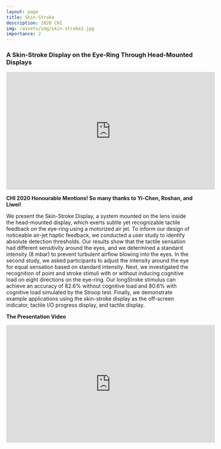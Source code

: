 ```yaml
---
layout: page
title: Skin-Stroke
description: 2020 CHI
img: /assets/img/skin-stroke2.jpg
importance: 2
---
```

<h3><b>A Skin-Stroke Display on the Eye-Ring Through Head-Mounted Displays</b></h3>

<iframe width="560" height="315" src="https://www.youtube.com/embed/kmKVl1i0TIY" frameborder="0" allow="accelerometer; autoplay; encrypted-media; gyroscope; picture-in-picture" allowfullscreen></iframe>

**CHI 2020 Honourable Mentions! So many thanks to Yi-Chen, Roshan, and Liwei!**

We present the Skin-Stroke Display, a system mounted on the lens inside the head-mounted display, which exerts subtle yet recognizable tactile feedback on the eye-ring using a motorized air jet. To inform our design of noticeable air-jet haptic feedback, we conducted a user study to identify absolute detection thresholds. Our results show that the tactile sensation had different sensitivity around the eyes, and we determined a standard intensity (8 mbar) to prevent turbulent airflow blowing into the eyes. In the second study, we asked participants to adjust the intensity around the eye for equal sensation based on standard intensity. Next, we investigated the recognition of point and stroke stimuli with or without inducing cognitive load on eight directions on the eye-ring. Our longStroke stimulus can achieve an accuracy of 82.6% without cognitive load and 80.6% with cognitive load simulated by the Stroop test. Finally, we demonstrate example applications using the skin-stroke display as the off-screen indicator, tactile I/O progress display, and tactile display.


**The Presentation Video**

<iframe width="560" height="315" src="https://www.youtube.com/embed/ZjcWTxHrZhI" frameborder="0" allow="accelerometer; autoplay; encrypted-media; gyroscope; picture-in-picture" allowfullscreen></iframe>